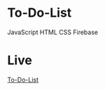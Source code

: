 # To-Do-List
JavaScript HTML CSS Firebase 

# Live
[To-Do-List](https://mousumimalik.github.io/To-Do-List/)
